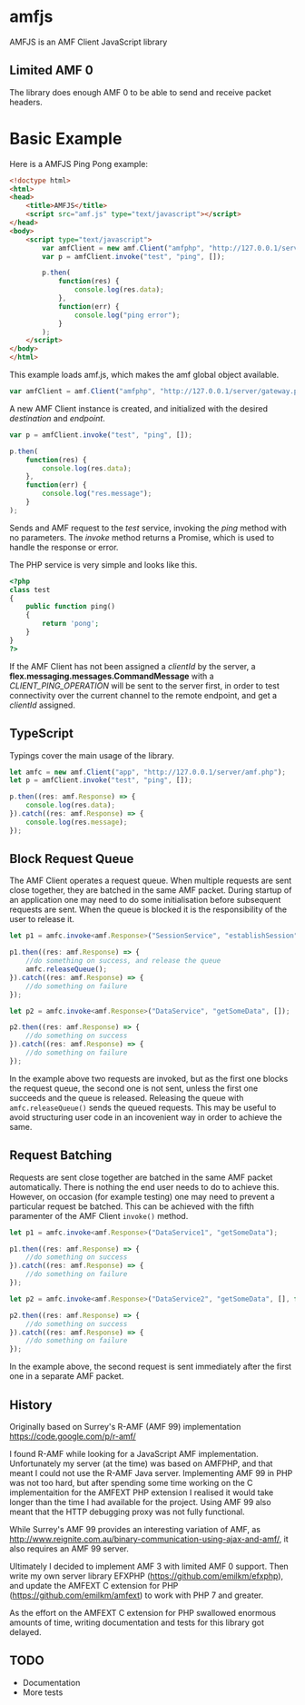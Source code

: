 amfjs
=====

AMFJS is an AMF Client JavaScript library

## Limited AMF 0

The library does enough AMF 0 to be able to send and receive packet headers.

# Basic Example

Here is a AMFJS Ping Pong example:

```html
<!doctype html>
<html>
<head>
    <title>AMFJS</title>
    <script src="amf.js" type="text/javascript"></script>
</head>
<body>
    <script type="text/javascript">
        var amfClient = new amf.Client("amfphp", "http://127.0.0.1/server/gateway.php");
        var p = amfClient.invoke("test", "ping", []);

        p.then(
            function(res) {
                console.log(res.data);
            },
            function(err) {
                console.log("ping error");
            }
        );
    </script>
</body>
</html>
```

This example loads amf.js, which makes the amf global object available.

```javascript
var amfClient = amf.Client("amfphp", "http://127.0.0.1/server/gateway.php");
```

A new AMF Client instance is created, and initialized with the desired  _destination_ and _endpoint_.


```javascript
var p = amfClient.invoke("test", "ping", []);

p.then(
    function(res) {
        console.log(res.data);
    },
    function(err) {
        console.log("res.message");
    }
);
```

Sends and AMF request to the _test_ service, invoking the _ping_ method with no parameters. The _invoke_ method returns a Promise, which is used to handle the response or error.


The PHP service is very simple and looks like this.

```php
<?php
class test
{
    public function ping()
    {
        return 'pong';
    }
}
?>
```

If the AMF Client has not been assigned a _clientId_ by the server, a __flex.messaging.messages.CommandMessage__  with a _CLIENT_PING_OPERATION_ will be sent to the server first, in order to test connectivity over the current channel to the remote endpoint, and get a _clientId_ assigned.


## TypeScript

Typings cover the main usage of the library.

```typescript
let amfc = new amf.Client("app", "http://127.0.0.1/server/amf.php");
let p = amfClient.invoke("test", "ping", []);

p.then((res: amf.Response) => {
    console.log(res.data);
}).catch((res: amf.Response) => {
    console.log(res.message);
});
```

## Block Request Queue

The AMF Client operates a request queue. When multiple requests are sent close together, they are batched in the same AMF packet. During startup of an application one may need to do some initialisation before subsequent requests are sent. When the queue is blocked it is the responsibility of the user to release it.

```typescript
let p1 = amfc.invoke<amf.Response>("SessionService", "establishSession", [], true);

p1.then((res: amf.Response) => {
    //do something on success, and release the queue
    amfc.releaseQueue();
}).catch((res: amf.Response) => {
    //do something on failure
});

let p2 = amfc.invoke<amf.Response>("DataService", "getSomeData", []);

p2.then((res: amf.Response) => {
    //do something on success
}).catch((res: amf.Response) => {
    //do something on failure
});

```

In the example above two requests are invoked, but as the first one blocks the request queue, the second one is not sent, unless the first one succeeds and the queue is released. Releasing the queue with `amfc.releaseQueue()` sends the queued requests. This may be useful to avoid structuring user code in an incovenient way in order to achieve the same.


## Request Batching

Requests are sent close together are batched in the same AMF packet automatically. There is nothing the end user needs to do to achieve this. However, on occasion (for example testing) one may need to prevent a particular request be batched. This can be achieved with the fifth paramenter of the AMF Client `invoke()` method.


```typescript
let p1 = amfc.invoke<amf.Response>("DataService1", "getSomeData");

p1.then((res: amf.Response) => {
    //do something on success
}).catch((res: amf.Response) => {
    //do something on failure
});

let p2 = amfc.invoke<amf.Response>("DataService2", "getSomeData", [], false, true);

p2.then((res: amf.Response) => {
    //do something on success
}).catch((res: amf.Response) => {
    //do something on failure
});
```

In the example above, the second request is sent immediately after the first one in a separate AMF packet.


## History

Originally based on Surrey's R-AMF (AMF 99) implementation https://code.google.com/p/r-amf/

I found R-AMF while looking for a JavaScript AMF implementation. Unfortunately my server (at the time) was based on AMFPHP, and that meant I could not use the R-AMF Java server. Implementing AMF 99 in PHP was not too hard, but after spending some time working on the C implementaition for the AMFEXT PHP extension I realised it would take longer than the time I had available for the project. Using AMF 99 also meant that the HTTP debugging proxy was not fully functional.

While Surrey's AMF 99 provides an interesting variation of AMF, as http://www.reignite.com.au/binary-communication-using-ajax-and-amf/, it also requires an AMF 99 server.

Ultimately I decided to implement AMF 3 with limited AMF 0 support. Then write my own server library EFXPHP (https://github.com/emilkm/efxphp), and update the AMFEXT C extension for PHP (https://github.com/emilkm/amfext) to work with PHP 7 and greater.

As the effort on the AMFEXT C extension for PHP swallowed enormous amounts of time, writing documentation and tests for this library got delayed.


## TODO

* Documentation
* More tests

